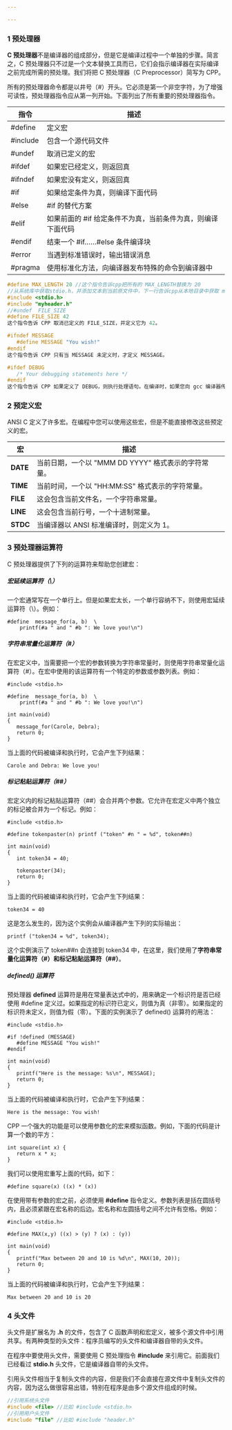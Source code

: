 ```yaml
---

---
```


### 1 预处理器

**C 预处理器**不是编译器的组成部分，但是它是编译过程中一个单独的步骤。简言之，C 预处理器只不过是一个文本替换工具而已，它们会指示编译器在实际编译之前完成所需的预处理。我们将把 C 预处理器（C Preprocessor）简写为 CPP。

所有的预处理器命令都是以井号（#）开头。它必须是第一个非空字符，为了增强可读性，预处理器指令应从第一列开始。下面列出了所有重要的预处理器指令。

| 指令     | 描述                                                        |
| -------- | ----------------------------------------------------------- |
| #define  | 定义宏                                                      |
| #include | 包含一个源代码文件                                          |
| #undef   | 取消已定义的宏                                              |
| #ifdef   | 如果宏已经定义，则返回真                                    |
| #ifndef  | 如果宏没有定义，则返回真                                    |
| #if      | 如果给定条件为真，则编译下面代码                            |
| #else    | #if 的替代方案                                              |
| #elif    | 如果前面的 #if 给定条件不为真，当前条件为真，则编译下面代码 |
| #endif   | 结束一个 #if……#else 条件编译块                              |
| #error   | 当遇到标准错误时，输出错误消息                              |
| #pragma  | 使用标准化方法，向编译器发布特殊的命令到编译器中            |

```c
#define MAX_LENGTH 20 //这个指令告诉cpp把所有的 MAX_LENGTH替换为 20
//从系统库中获取stdio.h，并添加文本到当前原文件中，下一行告诉cpp从本地目录中获取 myheader.h，并添加到当前源文件中
#include <stdio.h>
#include "myheader.h"
//#undef  FILE_SIZE
#define FILE_SIZE 42
这个指令告诉 CPP 取消已定义的 FILE_SIZE，并定义它为 42。

#ifndef MESSAGE
   #define MESSAGE "You wish!"
#endif
这个指令告诉 CPP 只有当 MESSAGE 未定义时，才定义 MESSAGE。

#ifdef DEBUG
   /* Your debugging statements here */
#endif
这个指令告诉 CPP 如果定义了 DEBUG，则执行处理语句。在编译时，如果您向 gcc 编译器传递了 -DDEBUG 开关量，这个指令就非常有用。它定义了 DEBUG，您可以在编译期间随时开启或关闭调试。
```

### 2 预定义宏

ANSI C 定义了许多宏。在编程中您可以使用这些宏，但是不能直接修改这些预定义的宏。

| 宏       | 描述                                                |
| -------- | --------------------------------------------------- |
| __DATE__ | 当前日期，一个以 "MMM DD YYYY" 格式表示的字符常量。 |
| __TIME__ | 当前时间，一个以 "HH:MM:SS" 格式表示的字符常量。    |
| __FILE__ | 这会包含当前文件名，一个字符串常量。                |
| __LINE__ | 这会包含当前行号，一个十进制常量。                  |
| __STDC__ | 当编译器以 ANSI 标准编译时，则定义为 1。            |

### 3 预处理器运算符

C 预处理器提供了下列的运算符来帮助您创建宏：

##### 宏延续运算符（\）

一个宏通常写在一个单行上。但是如果宏太长，一个单行容纳不下，则使用宏延续运算符（\）。例如：

```
#define  message_for(a, b)  \
    printf(#a " and " #b ": We love you!\n")
```

##### 字符串常量化运算符（#）

在宏定义中，当需要把一个宏的参数转换为字符串常量时，则使用字符串常量化运算符（#）。在宏中使用的该运算符有一个特定的参数或参数列表。例如：

```
#include <stdio.h>

#define  message_for(a, b)  \
    printf(#a " and " #b ": We love you!\n")

int main(void)
{
   message_for(Carole, Debra);
   return 0;
}
```

当上面的代码被编译和执行时，它会产生下列结果：

```
Carole and Debra: We love you!
```

##### 标记粘贴运算符（##）

宏定义内的标记粘贴运算符（##）会合并两个参数。它允许在宏定义中两个独立的标记被合并为一个标记。例如：

```
#include <stdio.h>

#define tokenpaster(n) printf ("token" #n " = %d", token##n)

int main(void)
{
   int token34 = 40;
   
   tokenpaster(34);
   return 0;
}
```

当上面的代码被编译和执行时，它会产生下列结果：

```
token34 = 40
```

这是怎么发生的，因为这个实例会从编译器产生下列的实际输出：

```
printf ("token34 = %d", token34);
```

这个实例演示了 token##n 会连接到 token34 中，在这里，我们使用了**字符串常量化运算符（#）**和**标记粘贴运算符（##）**。

##### defined() 运算符

预处理器 **defined** 运算符是用在常量表达式中的，用来确定一个标识符是否已经使用 #define 定义过。如果指定的标识符已定义，则值为真（非零）。如果指定的标识符未定义，则值为假（零）。下面的实例演示了 defined() 运算符的用法：

```
#include <stdio.h>

#if !defined (MESSAGE)
   #define MESSAGE "You wish!"
#endif

int main(void)
{
   printf("Here is the message: %s\n", MESSAGE);  
   return 0;
}
```

当上面的代码被编译和执行时，它会产生下列结果：

```
Here is the message: You wish!
```



CPP 一个强大的功能是可以使用参数化的宏来模拟函数。例如，下面的代码是计算一个数的平方：

```
int square(int x) {
   return x * x;
}
```

我们可以使用宏重写上面的代码，如下：

```
#define square(x) ((x) * (x))
```

在使用带有参数的宏之前，必须使用 **#define** 指令定义。参数列表是括在圆括号内，且必须紧跟在宏名称的后边。宏名称和左圆括号之间不允许有空格。例如：

```
#include <stdio.h>

#define MAX(x,y) ((x) > (y) ? (x) : (y))

int main(void)
{
   printf("Max between 20 and 10 is %d\n", MAX(10, 20));  
   return 0;
}
```

当上面的代码被编译和执行时，它会产生下列结果：

```
Max between 20 and 10 is 20
```

### 4 头文件

头文件是扩展名为 **.h** 的文件，包含了 C 函数声明和宏定义，被多个源文件中引用共享。有两种类型的头文件：程序员编写的头文件和编译器自带的头文件。

在程序中要使用头文件，需要使用 C 预处理指令 **#include** 来引用它。前面我们已经看过 **stdio.h** 头文件，它是编译器自带的头文件。

引用头文件相当于复制头文件的内容，但是我们不会直接在源文件中复制头文件的内容，因为这么做很容易出错，特别在程序是由多个源文件组成的时候。

```c
//引用系统头文件
#include <file> //比如 #include <stdio.h>
//引用用户头文件
#include "file" //比如 #include "header.h"
```

